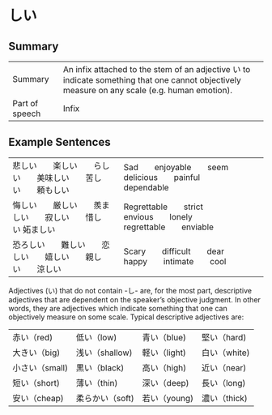 # しい

## Summary

<table><tr>   <td>Summary</td>   <td>An infix attached to the stem of an adjective い to indicate something that one cannot objectively measure on any scale (e.g. human emotion).</td></tr><tr>   <td>Part of speech</td>   <td>Infix</td></tr></table>

## Example Sentences

<table><tr>   <td>悲しい  楽しい  らしい  美味しい  苦しい  頼もしい</td>   <td>Sad  enjoyable  seem  delicious  painful  dependable</td></tr><tr>   <td>悔しい  厳しい  羨ましい  寂しい  惜しい&nbsp;妬ましい</td>   <td>Regrettable&emsp;&emsp;strict&emsp;&emsp;envious&emsp;&emsp;lonely&emsp;&emsp;regrettable&emsp;&emsp;enviable</td></tr><tr>   <td>恐ろしい  難しい  恋しい  嬉しい  親しい  涼しい</td>   <td>Scary&emsp;&emsp;difficult&emsp;&emsp;dear&emsp;&emsp;happy&emsp;&emsp;intimate&emsp;&emsp;cool</td></tr></table>

<p>Adjectives (い) that do not contain -<span class="cloze">し</span>- are, for the most part, descriptive adjectives that are dependent on the speaker’s objective judgment. In other words, they are adjectives which indicate something that one can objectively measure on some scale. Typical descriptive adjectives are:</p>  <table class="table"> <tbody>  <tr class="tr"> <td class="td">赤い（red)</td> <td class="td">低い（low)</td> <td class="td">青い（blue)</td> <td class="td">堅い（hard)</td> </tr>  <tr class="tr"> <td class="td">大きい（big)</td> <td class="td">浅い（shallow)</td> <td class="td">軽い（light)</td> <td class="td">白い（white)</td> </tr>  <tr class="tr"> <td class="td">小さい（small)</td> <td class="td">黒い（black)</td> <td class="td">高い（high)</td> <td class="td">近い（near)</td> </tr>  <tr class="tr"> <td class="td">短い（short)</td> <td class="td">薄い（thin)</td> <td class="td">深い（deep)</td> <td class="td">長い（long)</td> </tr>  <tr class="tr"> <td class="td">安い（cheap)</td> <td class="td">柔らかい（soft)</td> <td class="td">若い（young)</td> <td class="td">濃い（thick)</td> </tr>  </tbody> </table>

